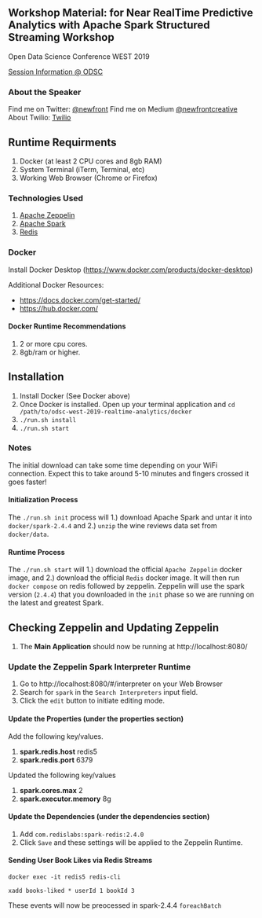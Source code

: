 ## Workshop Material: for Near RealTime Predictive Analytics with Apache Spark Structured Streaming Workshop
Open Data Science Conference WEST 2019

[Session Information @ ODSC](http://bit.ly/odsc-west-2019-realish)

### About the Speaker
Find me on Twitter: [@newfront](https://twitter.com/newfront)
Find me on Medium [@newfrontcreative](https://medium.com/@newfrontcreative)
About Twilio: [Twilio](https://twilio.com)

## Runtime Requirments
1. Docker (at least 2 CPU cores and 8gb RAM)
2. System Terminal (iTerm, Terminal, etc)
3. Working Web Browser (Chrome or Firefox)

### Technologies Used
1. [Apache Zeppelin](https://zeppelin.apache.org/docs/latest/interpreter/spark.html)
2. [Apache Spark](http://spark.apache.org/)
3. [Redis](https://redis.io/)

### Docker
Install Docker Desktop (https://www.docker.com/products/docker-desktop)

Additional Docker Resources:
* https://docs.docker.com/get-started/
* https://hub.docker.com/

#### Docker Runtime Recommendations
1. 2 or more cpu cores.
2. 8gb/ram or higher.

## Installation
1. Install Docker (See Docker above)
2. Once Docker is installed. Open up your terminal application and `cd /path/to/odsc-west-2019-realtime-analytics/docker`
3. `./run.sh install`
4. `./run.sh start`

### Notes
The initial download can take some time depending on your WiFi connection. Expect this to take around 5-10 minutes and fingers crossed it goes faster!

#### Initialization Process
The `./run.sh init` process will 1.) download Apache Spark and untar it into `docker/spark-2.4.4` and 2.) `unzip` the wine reviews data set from `docker/data`.

#### Runtime Process
The `./run.sh start` will 1.) download the official `Apache Zeppelin` docker image, and 2.) download the official `Redis` docker image. It will then run `docker compose` on redis followed by zeppelin. Zeppelin will use the spark version (`2.4.4`) that you downloaded in the `init` phase so we are running on the latest and greatest Spark.

## Checking Zeppelin and Updating Zeppelin
1. The **Main Application** should now be running at http://localhost:8080/

### Update the Zeppelin Spark Interpreter Runtime
1. Go to http://localhost:8080/#/interpreter on your Web Browser
2. Search for `spark` in the `Search Interpreters` input field.
3. Click the `edit` button to initiate editing mode.

#### Update the Properties (under the properties section)
Add the following key/values.
1. **spark.redis.host** redis5
2. **spark.redis.port** 6379

Updated the following key/values
1. **spark.cores.max** 2
2. **spark.executor.memory** 8g

#### Update the Dependencies (under the dependencies section)
1. Add `com.redislabs:spark-redis:2.4.0`
2. Click `Save` and these settings will be applied to the Zeppelin Runtime.

#### Sending User Book Likes via Redis Streams
~~~
docker exec -it redis5 redis-cli
~~~
~~~
xadd books-liked * userId 1 bookId 3
~~~

These events will now be preocessed in spark-2.4.4 `foreachBatch`